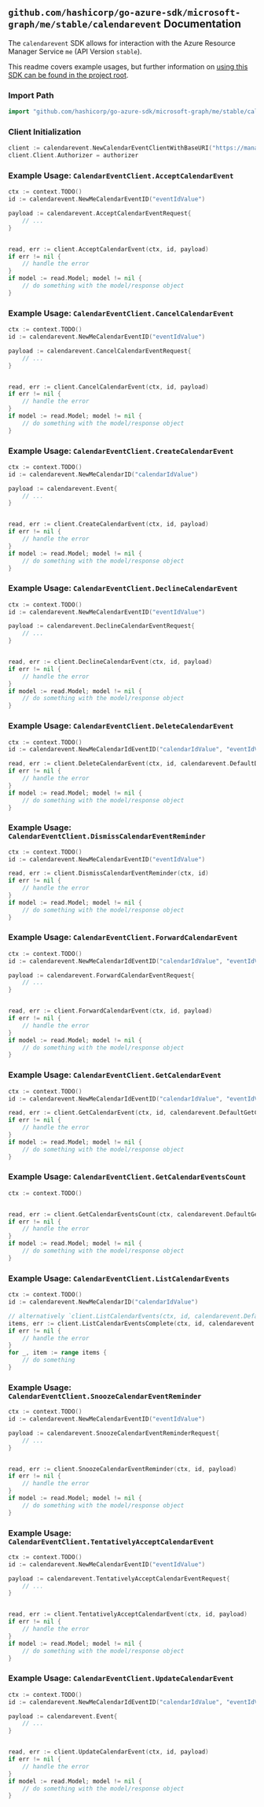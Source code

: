 
## `github.com/hashicorp/go-azure-sdk/microsoft-graph/me/stable/calendarevent` Documentation

The `calendarevent` SDK allows for interaction with the Azure Resource Manager Service `me` (API Version `stable`).

This readme covers example usages, but further information on [using this SDK can be found in the project root](https://github.com/hashicorp/go-azure-sdk/tree/main/docs).

### Import Path

```go
import "github.com/hashicorp/go-azure-sdk/microsoft-graph/me/stable/calendarevent"
```


### Client Initialization

```go
client := calendarevent.NewCalendarEventClientWithBaseURI("https://management.azure.com")
client.Client.Authorizer = authorizer
```


### Example Usage: `CalendarEventClient.AcceptCalendarEvent`

```go
ctx := context.TODO()
id := calendarevent.NewMeCalendarEventID("eventIdValue")

payload := calendarevent.AcceptCalendarEventRequest{
	// ...
}


read, err := client.AcceptCalendarEvent(ctx, id, payload)
if err != nil {
	// handle the error
}
if model := read.Model; model != nil {
	// do something with the model/response object
}
```


### Example Usage: `CalendarEventClient.CancelCalendarEvent`

```go
ctx := context.TODO()
id := calendarevent.NewMeCalendarEventID("eventIdValue")

payload := calendarevent.CancelCalendarEventRequest{
	// ...
}


read, err := client.CancelCalendarEvent(ctx, id, payload)
if err != nil {
	// handle the error
}
if model := read.Model; model != nil {
	// do something with the model/response object
}
```


### Example Usage: `CalendarEventClient.CreateCalendarEvent`

```go
ctx := context.TODO()
id := calendarevent.NewMeCalendarID("calendarIdValue")

payload := calendarevent.Event{
	// ...
}


read, err := client.CreateCalendarEvent(ctx, id, payload)
if err != nil {
	// handle the error
}
if model := read.Model; model != nil {
	// do something with the model/response object
}
```


### Example Usage: `CalendarEventClient.DeclineCalendarEvent`

```go
ctx := context.TODO()
id := calendarevent.NewMeCalendarEventID("eventIdValue")

payload := calendarevent.DeclineCalendarEventRequest{
	// ...
}


read, err := client.DeclineCalendarEvent(ctx, id, payload)
if err != nil {
	// handle the error
}
if model := read.Model; model != nil {
	// do something with the model/response object
}
```


### Example Usage: `CalendarEventClient.DeleteCalendarEvent`

```go
ctx := context.TODO()
id := calendarevent.NewMeCalendarIdEventID("calendarIdValue", "eventIdValue")

read, err := client.DeleteCalendarEvent(ctx, id, calendarevent.DefaultDeleteCalendarEventOperationOptions())
if err != nil {
	// handle the error
}
if model := read.Model; model != nil {
	// do something with the model/response object
}
```


### Example Usage: `CalendarEventClient.DismissCalendarEventReminder`

```go
ctx := context.TODO()
id := calendarevent.NewMeCalendarEventID("eventIdValue")

read, err := client.DismissCalendarEventReminder(ctx, id)
if err != nil {
	// handle the error
}
if model := read.Model; model != nil {
	// do something with the model/response object
}
```


### Example Usage: `CalendarEventClient.ForwardCalendarEvent`

```go
ctx := context.TODO()
id := calendarevent.NewMeCalendarIdEventID("calendarIdValue", "eventIdValue")

payload := calendarevent.ForwardCalendarEventRequest{
	// ...
}


read, err := client.ForwardCalendarEvent(ctx, id, payload)
if err != nil {
	// handle the error
}
if model := read.Model; model != nil {
	// do something with the model/response object
}
```


### Example Usage: `CalendarEventClient.GetCalendarEvent`

```go
ctx := context.TODO()
id := calendarevent.NewMeCalendarIdEventID("calendarIdValue", "eventIdValue")

read, err := client.GetCalendarEvent(ctx, id, calendarevent.DefaultGetCalendarEventOperationOptions())
if err != nil {
	// handle the error
}
if model := read.Model; model != nil {
	// do something with the model/response object
}
```


### Example Usage: `CalendarEventClient.GetCalendarEventsCount`

```go
ctx := context.TODO()


read, err := client.GetCalendarEventsCount(ctx, calendarevent.DefaultGetCalendarEventsCountOperationOptions())
if err != nil {
	// handle the error
}
if model := read.Model; model != nil {
	// do something with the model/response object
}
```


### Example Usage: `CalendarEventClient.ListCalendarEvents`

```go
ctx := context.TODO()
id := calendarevent.NewMeCalendarID("calendarIdValue")

// alternatively `client.ListCalendarEvents(ctx, id, calendarevent.DefaultListCalendarEventsOperationOptions())` can be used to do batched pagination
items, err := client.ListCalendarEventsComplete(ctx, id, calendarevent.DefaultListCalendarEventsOperationOptions())
if err != nil {
	// handle the error
}
for _, item := range items {
	// do something
}
```


### Example Usage: `CalendarEventClient.SnoozeCalendarEventReminder`

```go
ctx := context.TODO()
id := calendarevent.NewMeCalendarEventID("eventIdValue")

payload := calendarevent.SnoozeCalendarEventReminderRequest{
	// ...
}


read, err := client.SnoozeCalendarEventReminder(ctx, id, payload)
if err != nil {
	// handle the error
}
if model := read.Model; model != nil {
	// do something with the model/response object
}
```


### Example Usage: `CalendarEventClient.TentativelyAcceptCalendarEvent`

```go
ctx := context.TODO()
id := calendarevent.NewMeCalendarEventID("eventIdValue")

payload := calendarevent.TentativelyAcceptCalendarEventRequest{
	// ...
}


read, err := client.TentativelyAcceptCalendarEvent(ctx, id, payload)
if err != nil {
	// handle the error
}
if model := read.Model; model != nil {
	// do something with the model/response object
}
```


### Example Usage: `CalendarEventClient.UpdateCalendarEvent`

```go
ctx := context.TODO()
id := calendarevent.NewMeCalendarIdEventID("calendarIdValue", "eventIdValue")

payload := calendarevent.Event{
	// ...
}


read, err := client.UpdateCalendarEvent(ctx, id, payload)
if err != nil {
	// handle the error
}
if model := read.Model; model != nil {
	// do something with the model/response object
}
```

